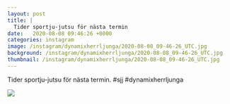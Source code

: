 ```yaml
---
layout: post
title: |
  Tider sportju-jutsu för nästa termin
date:   2020-08-08 09:46:26 +0000
categories: instagram
image: /instagram/dynamixherrljunga/2020-08-08_09-46-26_UTC.jpg
background: /instagram/dynamixherrljunga/2020-08-08_09-46-26_UTC.jpg
thumbnail: /instagram/dynamixherrljunga/2020-08-08_09-46-26_UTC.jpg
---
```

Tider sportju-jutsu för nästa termin. #sjj #dynamixherrljunga



<img src='/www-dynamix-herrljunga/instagram/dynamixherrljunga/2020-08-08_09-46-26_UTC.jpg' class='img-fluid' />
